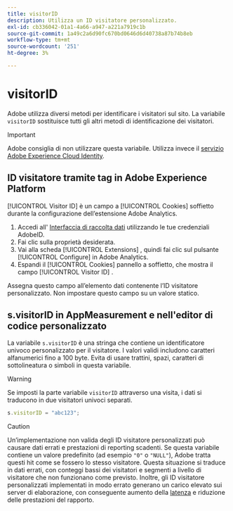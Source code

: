 ```yaml
---
title: visitorID
description: Utilizza un ID visitatore personalizzato.
exl-id: cb336042-01a1-4a66-a947-a221a7919c1b
source-git-commit: 1a49c2a6d90fc670bd0646d6d40738a87b74b8eb
workflow-type: tm+mt
source-wordcount: '251'
ht-degree: 3%

---
```


# visitorID

Adobe utilizza diversi metodi per identificare i visitatori sul sito. La variabile `visitorID` sostituisce tutti gli altri metodi di identificazione dei visitatori.

>[!IMPORTANT]
>
>Adobe consiglia di non utilizzare questa variabile. Utilizza invece il [servizio Adobe Experience Cloud Identity](https://experienceleague.adobe.com/docs/id-service/using/home.html?lang=it).

## ID visitatore tramite tag in Adobe Experience Platform

[!UICONTROL Visitor ID] è un campo a  [!UICONTROL Cookies] soffietto durante la configurazione dell’estensione Adobe Analytics.

1. Accedi all&#39; [Interfaccia di raccolta dati](https://experience.adobe.com/data-collection) utilizzando le tue credenziali AdobeID.
2. Fai clic sulla proprietà desiderata.
3. Vai alla scheda [!UICONTROL Extensions] , quindi fai clic sul pulsante [!UICONTROL Configure] in Adobe Analytics.
4. Espandi il [!UICONTROL Cookies] pannello a soffietto, che mostra il campo [!UICONTROL Visitor ID] .

Assegna questo campo all’elemento dati contenente l’ID visitatore personalizzato. Non impostare questo campo su un valore statico.

## s.visitorID in AppMeasurement e nell&#39;editor di codice personalizzato

La variabile `s.visitorID` è una stringa che contiene un identificatore univoco personalizzato per il visitatore. I valori validi includono caratteri alfanumerici fino a 100 byte. Evita di usare trattini, spazi, caratteri di sottolineatura o simboli in questa variabile.

>[!WARNING]
>
>Se imposti la parte variabile `visitorID` attraverso una visita, i dati si traducono in due visitatori univoci separati.

```js
s.visitorID = "abc123";
```

>[!CAUTION]
>
>Un’implementazione non valida degli ID visitatore personalizzati può causare dati errati e prestazioni di reporting scadenti. Se questa variabile contiene un valore predefinito (ad esempio `"0"` o `"NULL"`), Adobe tratta questi hit come se fossero lo stesso visitatore. Questa situazione si traduce in dati errati, con conteggi bassi dei visitatori e segmenti a livello di visitatore che non funzionano come previsto. Inoltre, gli ID visitatore personalizzati implementati in modo errato generano un carico elevato sui server di elaborazione, con conseguente aumento della [latenza](/help/technotes/latency.md) e riduzione delle prestazioni del rapporto.
